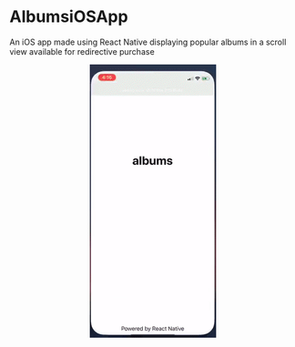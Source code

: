 # AlbumsiOSApp
An iOS app made using React Native displaying popular albums in a scroll view available for redirective purchase

<p float="left" align="center">
    <img src="/assets/Demo.gif"/>
</p>
